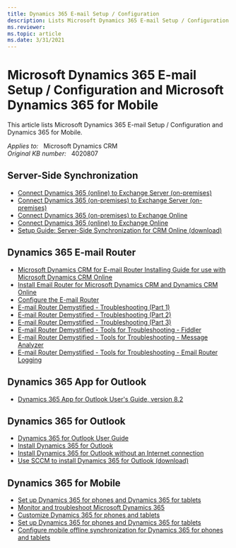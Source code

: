 ```yaml
---
title: Dynamics 365 E-mail Setup / Configuration
description: Lists Microsoft Dynamics 365 E-mail Setup / Configuration and Dynamics 365 for Mobile.
ms.reviewer: 
ms.topic: article
ms.date: 3/31/2021
---
```

# Microsoft Dynamics 365 E-mail Setup / Configuration and Microsoft Dynamics 365 for Mobile

This article lists Microsoft Dynamics 365 E-mail Setup / Configuration and Dynamics 365 for Mobile.

_Applies to:_ &nbsp; Microsoft Dynamics CRM  
_Original KB number:_ &nbsp; 4020807

## Server-Side Synchronization

- [Connect Dynamics 365 (online) to Exchange Server (on-premises)](/previous-versions/dynamicscrm-2016/administering-dynamics-365/mt622059(v=crm.8))
- [Connect Dynamics 365 (on-premises) to Exchange Server (on-premises)](/previous-versions/dynamicscrm-2016/administering-dynamics-365/mt703269(v=crm.8))
- [Connect Dynamics 365 (on-premises) to Exchange Online](/previous-versions/dynamicscrm-2016/administering-dynamics-365/mt703269(v=crm.8))
- [Connect Dynamics 365 (online) to Exchange Online](/previous-versions/dynamicscrm-2016/administering-dynamics-365/mt622056(v=crm.8))
- [Setup Guide: Server-Side Synchronization for CRM Online (download)](https://download.microsoft.com/download/E/D/0/ED05CA70-190F-4BAE-9F6A-0BB2F0010B81/Setup%20Guide%20Server-side%20synchronization%20for%20CRM%20Online%20and%20Exchange%20Server.pdf)

## Dynamics 365 E-mail Router

- [Microsoft Dynamics CRM for E-mail Router Installing Guide for use with Microsoft Dynamics CRM Online](https://www.microsoft.com/download/details.aspx?id=18991)
- [Install Email Router for Microsoft Dynamics CRM and Dynamics CRM Online](/previous-versions/dynamicscrm-2016/administering-dynamics-365/hh699800(v=crm.8))
- [Configure the E-mail Router](/previous-versions/dynamicscrm-2016/administering-dynamics-365/hh699786(v=crm.8))
- [E-mail Router Demystified - Troubleshooting (Part 1)](https://community.dynamics.com/crm/b/dynamicscrmsupportblog/posts/email-router-demystified-troubleshooting-part-1)
- [E-mail Router Demystified - Troubleshooting (Part 2)](https://community.dynamics.com/crm/b/dynamicscrmsupportblog/archive/2015/01/16/email-router-demystified-troubleshooting-part-2)
- [E-mail Router Demystified - Troubleshooting (Part 3)](https://community.dynamics.com/crm/b/dynamicscrmsupportblog/archive/2016/05/11/email-router-demystified-troubleshooting-part-3)
- [E-mail Router Demystified - Tools for Troubleshooting - Fiddler](https://community.dynamics.com/crm/b/dynamicscrmsupportblog/posts/email-router-demystified-tools-for-troubleshooting-fiddler)
- [E-mail Router Demystified - Tools for Troubleshooting - Message Analyzer](https://community.dynamics.com/crm/b/dynamicscrmsupportblog/posts/email-router-demystified-tools-for-troubleshooting-message-analyzer)
- [E-mail Router Demystified - Tools for Troubleshooting - Email Router Logging](https://community.dynamics.com/crm/b/dynamicscrmsupportblog/posts/email-router-demystified-tools-for-troubleshooting-email-router-logging)

## Dynamics 365 App for Outlook

- [Dynamics 365 App for Outlook User's Guide, version 8.2](/dynamics365/outlook-app/v8/dynamics-365-app-outlook-user-s-guide-v8)

## Dynamics 365 for Outlook

- [Dynamics 365 for Outlook User Guide](/dynamics365/outlook-addin/user-guide/dynamics-365-outlook-user-s-guide)
- [Install Dynamics 365 for Outlook](/previous-versions/dynamicscrm-2016/administering-dynamics-365/hh699760(v=crm.8))
- [Install Dynamics 365 for Outlook without an Internet connection](/previous-versions/dynamicscrm-2016/administering-dynamics-365/jj126125(v=crm.8))
- [Use SCCM to install Dynamics 365 for Outlook (download)](https://download.microsoft.com/download/2/C/0/2C0AB67B-8B6F-4EF1-95C3-8DAEAD6E2FAE/Use_SCCM_to_install_Dynamics_365_for_Outlook.pdf)

## Dynamics 365 for Mobile

- [Set up Dynamics 365 for phones and Dynamics 365 for tablets](/previous-versions/dynamicscrm-2016/administering-dynamics-365/dn531128(v=crm.8))
- [Monitor and troubleshoot Microsoft Dynamics 365](/previous-versions/dynamicscrm-2016/deployment-administrators-guide/hh699694(v=crm.8))
- [Customize Dynamics 365 for phones and tablets](/previous-versions/dynamicscrm-2016/administering-dynamics-365/dn531159(v=crm.8))
- [Set up Dynamics 365 for phones and Dynamics 365 for tablets](/dynamics365/mobile-app/v8/set-up-manage/set-up)
- [Configure mobile offline synchronization for Dynamics 365 for phones and tablets](/previous-versions/dynamicscrm-2016/admins-customizers-dynamics-365/mt826602(v=crm.8))
